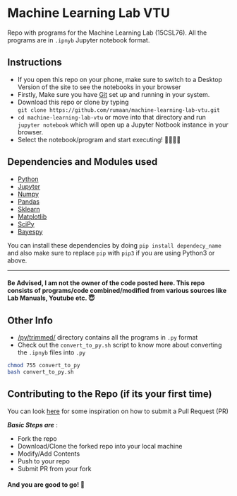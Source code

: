# Machine Learning Lab VTU
Repo with programs for the Machine Learning Lab (15CSL76). All the programs are in `.ipnyb` Jupyter notebook format.

## Instructions
- If you open this repo on your phone, make sure to switch to a Desktop Version of the site to see the notebooks in your browser
- Firstly, Make sure you have [Git](https://git-scm.com) set up and running in your system.
- Download this repo or clone by typing <br>
  `git clone https://github.com/rumaan/machine-learning-lab-vtu.git`
- `cd machine-learning-lab-vtu` or move into that directory and run `jupyter notebook` which will open up a Jupyter Notbook instance in your browser.
- Select the notebook/program and start executing! 👨‍💻👩‍💻


## Dependencies and Modules used
- [Python](https://www.python.org)
- [Jupyter](http://jupyter.org)
- [Numpy](http://www.numpy.org)
- [Pandas](https://pandas.pydata.org)
- [Sklearn](http://scikit-learn.org/stable/)
- [Matplotlib](https://www.matplotlib.org)
- [SciPy](https://www.scipy.org)
- [Bayespy](http://www.bayespy.org)

You can install these dependencies by doing `pip install dependecy_name` and also make sure to replace `pip` with `pip3` if you are using Python3 or above.
<br>

---

#### Be Advised, I am not the owner of the code posted here. This repo consists of programs/code combined/modified from various sources like Lab Manuals, Youtube etc. 😇

## Other Info
- [/py/trimmed/](https://github.com/rumaan/machine-learning-lab-vtu/tree/master/py/trimmed) directory contains all the programs in `.py` format
- Check out the `convert_to_py.sh` script to know more about converting the `.ipnyb` files into `.py`
```sh
chmod 755 convert_to_py
bash convert_to_py.sh
```

## Contributing to the Repo (if its your first time)
You can look [here](https://gitme.js.org) for some inspiration on how to submit a Pull Request (PR)
<br>

__*Basic Steps are*__ :
- Fork the repo
- Download/Clone the forked repo into your local machine
- Modify/Add Contents
- Push to your repo
- Submit PR from your fork
#### And you are good to go! 🎉
